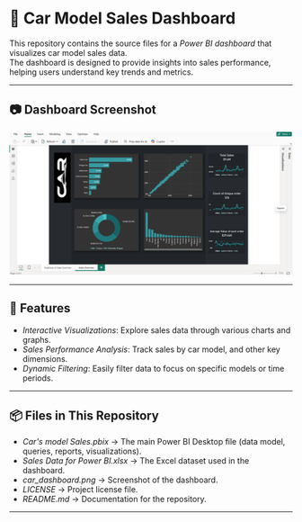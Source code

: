 # 🚗 Car Model Sales Dashboard

This repository contains the source files for a *Power BI dashboard* that visualizes car model sales data.  
The dashboard is designed to provide insights into sales performance, helping users understand key trends and metrics.

---

## 📷 Dashboard Screenshot

![Dashboard Screenshot](car_dashboard.png.png)

---

## 🚀 Features
- *Interactive Visualizations*: Explore sales data through various charts and graphs.  
- *Sales Performance Analysis*: Track sales by car model, and other key dimensions.  
- *Dynamic Filtering*: Easily filter data to focus on specific models or time periods.  

---

## 📦 Files in This Repository
- *Car's model Sales.pbix* → The main Power BI Desktop file (data model, queries, reports, visualizations).  
- *Sales Data for Power BI.xlsx* → The Excel dataset used in the dashboard.  
- *car_dashboard.png* → Screenshot of the dashboard.  
- *LICENSE* → Project license file.  
- *README.md* → Documentation for the repository.  

---
